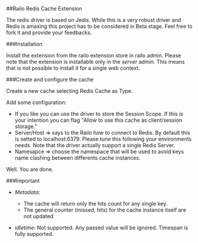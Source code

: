 ##Railo Redis Cache Extension

The redis driver is based on Jedis. While this is a very robust driver and Redis is amaxing this project has to be considered in Beta stage.
Feel free to fork it and provide your feedbacks.

###Installation

Install the extension from the railo extension store in railo admin. Please note that the extension is installable only in the *server* admin.
This means that is not possible to install it for a single web context.

###Create and configure the cache

Create a new cache selecting Redis Cache as Type.

Add some configuration:

* If you like you can use the driver to store the Session Scope. If this is your intention you can flag "Allow to use this cache as client/session storage."
* Server/Host => says to the Railo how to connect to Redis. By default this is setted to localhost:6379.
Please tune this following your environments needs. Note that the driver actually support a single Redis Server.
* Namesapce => choose the namespace that will be used to avoid keys name clashing between differents cache instances.

Well. You are done.

###Important

* *Metadata*:
    * The cache will return only the hits count for any single key.
    * The general counter (missed, hits) for the cache instance itself are not updated

* *idletime*:
  Not supported. Any passed value will be ignored. Timespan is fully supported.




